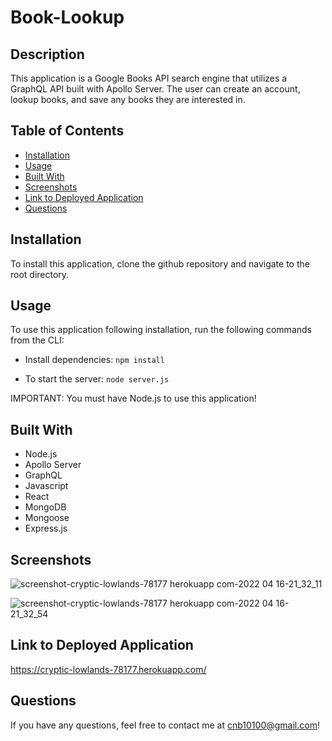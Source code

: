 # Book-Lookup

## Description

This application is a Google Books API search engine that utilizes a GraphQL API built with Apollo Server. The user can create an account, lookup books, and save any books they are interested in.

## Table of Contents

- [Installation](#installation)
- [Usage](#usage)
- [Built With](#built-with)
- [Screenshots](#screenshots)
- [Link to Deployed Application](#link-to-deployed-application)
- [Questions](#questions)

## Installation

To install this application, clone the github repository and navigate to the root directory.

## Usage

To use this application following installation, run the following commands from the CLI:

- Install dependencies: `npm install`

- To start the server: `node server.js`

IMPORTANT: You must have Node.js to use this application!

## Built With

- Node.js
- Apollo Server
- GraphQL
- Javascript
- React
- MongoDB
- Mongoose
- Express.js

## Screenshots

![screenshot-cryptic-lowlands-78177 herokuapp com-2022 04 16-21_32_11](https://user-images.githubusercontent.com/91770168/163696539-e6a5a7c0-d6c6-45ac-b642-e94d994ef748.jpg)

![screenshot-cryptic-lowlands-78177 herokuapp com-2022 04 16-21_32_54](https://user-images.githubusercontent.com/91770168/163696531-b82de067-1fb7-41a5-b6a9-e961e286e45f.jpg)

## Link to Deployed Application

https://cryptic-lowlands-78177.herokuapp.com/

## Questions

If you have any questions, feel free to contact me at cnb10100@gmail.com!

